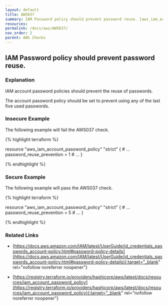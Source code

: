 ```yaml
---
layout: default
title: AWS037
summary: IAM Password policy should prevent password reuse. [aws_iam_account_password_policy] 
resources: 
permalink: /docs/aws/AWS037/
nav_order: 2
parent: AWS Checks
---
```


## IAM Password policy should prevent password reuse.

### Explanation


IAM account password policies should prevent the reuse of passwords. 

The account password policy should be set to prevent using any of the last five used passwords.



### Insecure Example

The following example will fail the AWS037 check.

{% highlight terraform %}

resource "aws_iam_account_password_policy" "strict" {
	# ...
	password_reuse_prevention = 1
	# ...
}

{% endhighlight %}



### Secure Example

The following example will pass the AWS037 check.

{% highlight terraform %}

resource "aws_iam_account_password_policy" "strict" {
	# ...
	password_reuse_prevention = 5
	# ...
}

{% endhighlight %}


### Related Links


- [https://docs.aws.amazon.com/IAM/latest/UserGuide/id_credentials_passwords_account-policy.html#password-policy-details](https://docs.aws.amazon.com/IAM/latest/UserGuide/id_credentials_passwords_account-policy.html#password-policy-details){:target="_blank" rel="nofollow noreferrer noopener"}

- [https://registry.terraform.io/providers/hashicorp/aws/latest/docs/resources/iam_account_password_policy](https://registry.terraform.io/providers/hashicorp/aws/latest/docs/resources/iam_account_password_policy){:target="_blank" rel="nofollow noreferrer noopener"}

